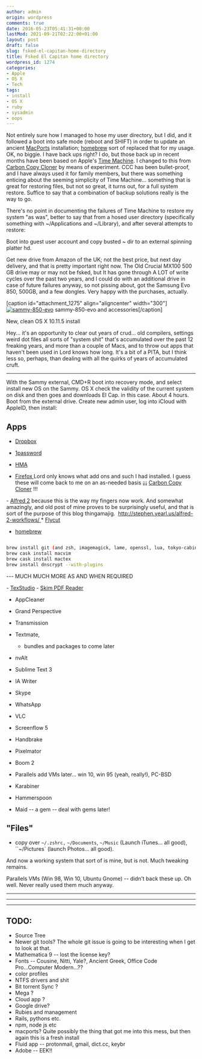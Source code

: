 ```yaml
---
author: admin
origin: wordpress
comments: true
date: 2016-05-23T05:41:31+00:00
lastMod: 2021-09-21T02:22:00+01:00
layout: post
draft: false
slug: fsked-el-capitan-home-directory
title: Fsked El Capitan home directory
wordpress_id: 1274
categories:
- Apple
- OS X
- Tech
tags:
- install
- OS X
- ruby
- sysadmin
- oops
---
```


Not entirely sure how I managed to hose my user directory, but I did, and it followed a boot into safe mode (reboot and SHIFT) in order to update an ancient [MacPorts](https://www.macports.org/) installation; [homebrew](http://brew.sh/) sort of replaced that for my usage. OK, no biggie. I have back ups right? I do, but those back up in recent months have been based on Apple's [Time Machine](https://en.wikipedia.org/wiki/Time_Machine_%28OS_X%29). I changed to this from [Carbon Copy Cloner](https://bombich.com/) by means of experiment. CCC has been bullet-proof, and I have always used it for family members, but there was something enticing about the seeming simplicity of Time Machine... something that is great for restoring files, but not so great, it turns out, for a full system restore. Suffice to say that a combination of backup solutions really is the way to go.

There's no point in documenting the failures of Time Machine to restore my system "as was", better to say that from a hosed user directory (specifically something with ~/Applications and ~/Library), and after several attempts to restore:

Boot into guest user account and copy busted ~ dir to an external spinning platter hd.

Get new drive from Amazon of the UK; not the best price, but next day delivery, and that is pretty important right now. The Old Crucial MX100 500 GB drive may or may not be fsked, but It has gone through A LOT of write cycles over the past two years, and I could do with an additional drive in case of future failures anyway, so not pissing about, got the Samsung Evo 850, 500GB, and a few dongles. Very happy with the purchases, actually.

[caption id="attachment_1275" align="aligncenter" width="300"][![sammy-850-evo](http://stephen.yearl.us/wp-content/uploads/2016/05/sammy-850-evo-300x167.jpg)](http://stephen.yearl.us/wp-content/uploads/2016/05/sammy-850-evo.jpg) sammy-850-evo and accessories[/caption]

New, clean OS X 10.11.5 install

Hey... it's an opportunity to clear out years of crud... old compilers, settings weird dot files all sorts of "system shit" that's accumulated over the past 12 freaking years, and more than a couple of Macs, and to throw out apps that haven't been used in Lord knows how long. It's a bit of a PITA, but I think less so, perhaps, than dealing with all the quirks of years of accumulated cruft.

---------
With the Sammy external, CMD+R boot into recovery mode, and select install new OS on the Sammy. OS X check the validity of the current system on disk and then goes and downloads El Cap. in this case. About 4 hours. Boot from the external drive. Create new admin user, log into iCloud with AppleID, then install:

## Apps
- [Dropbox](http://www.dropbox.com/)

- [1password](https://agilebits.com/)

- [HMA](https://www.hidemyass.com/)

- [Firefox
](https://www.mozilla.org)Lord only knows what add ons and such I had installed. I guess these will come back to me on an as-needed basis
¡¡¡ [Carbon Copy Cloner](https://bombich.com/) !!!

- [Alfred 2](https://www.alfredapp.com/blog/announcements/alfred-v2-is-here/) because this is the way my fingers now work. And somewhat amazingly, and old post of mine proves to be surprisingly useful, and that is sort of the purpose of this blog thingamajig.  [http://stephen.yearl.us/alfred-2-workflows/
](http://stephen.yearl.us/alfred-2-workflows/)* [Flycut](https://itunes.apple.com/gb/app/flycut-clipboard-manager/id442160987?mt=12)

- [homebrew](http://brew.sh/)
```bash

brew install git (and zsh, imagemagick, lame, openssl, lua, tokyo-cabinet, urlview, npm)
brew cask install macvim
brew cask install mactex
brew install dnscrypt --with-plugins
```
--- MUCH MUCH MORE AS AND WHEN REQUIRED

- [TexStudio](http://www.texstudio.org/)
- [Skim PDF Reader](http://skim-app.sourceforge.net/)
- AppCleaner
- Grand Perspective
- Transmission

- Textmate,
  - bundles and packages to come later
- nvAlt
- Sublime Text 3
- IA Writer

- Skype
- WhatsApp
- VLC
- Screenflow 5
- Handbrake
- Pixelmator
- Boom 2

- Parallels
add VMs later... win 10, win 95 (yeah, really!), PC-BSD

- Karabiner
- Hammerspoon
- Maid -- a gem -- deal with gems later!

## "Files"
- copy over `~/.zshrc,` `~/Documents`, `~/Music` (Launch iTunes... all good), ``~/Pictures` (launch Photos... all good).

And now a working system that sort of is mine, but is not. Much tweaking remains.

Parallels VMs (Win 98, Win 10, Ubuntu Gnome) -- didn't back these up. Oh well. Never really used them much anyway.

-----
-----
-----
## TODO:

- Source Tree
- Newer git tools? The whole git issue is going to be interesting when I get to look at that.
- Mathematica 9 -- lost the license key?
- Fonts -- Cousine, Nitti, Yale?, Ancient Greek, Office Code Pro...Computer Modern...??
- color profiles
- NTFS drivers and shit
- Bit torrent Sync ?
- Mega ?
- Cloud app ?
- Google drive?
- Rubies and management
- Rails, pythons etc.
- npm, node js etc
- macports? Quite possibly the thing that got me into this mess, but then again this is a fresh install
- Fluid app -- protonmail, gmail, dict.cc, keybr
- Adobe -- EEK!!
